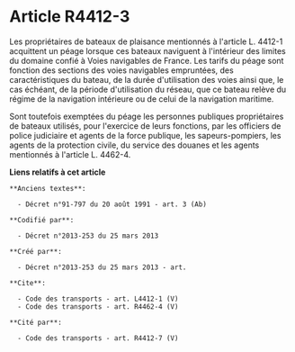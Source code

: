 # Article R4412-3

Les propriétaires de bateaux de plaisance mentionnés à l'article L. 4412-1 acquittent un péage lorsque ces bateaux naviguent
à l'intérieur des limites du domaine confié à Voies navigables de France. Les tarifs du péage sont fonction des sections des
voies navigables empruntées, des caractéristiques du bateau, de la durée d'utilisation des voies ainsi que, le cas échéant,
de la période d'utilisation du réseau, que ce bateau relève du régime de la navigation intérieure ou de celui de la
navigation maritime. 

Sont toutefois exemptées du péage les personnes publiques propriétaires de bateaux utilisés, pour l'exercice de leurs
fonctions, par les officiers de police judiciaire et agents de la force publique, les sapeurs-pompiers, les agents de la
protection civile, du service des douanes et les agents mentionnés à l'article L. 4462-4.

**Liens relatifs à cet article**

	**Anciens textes**:

	  - Décret n°91-797 du 20 août 1991 - art. 3 (Ab)

	**Codifié par**:

	  - Décret n°2013-253 du 25 mars 2013

	**Créé par**:

	  - Décret n°2013-253 du 25 mars 2013 - art.

	**Cite**:

	  - Code des transports - art. L4412-1 (V)
	  - Code des transports - art. R4462-4 (V)

	**Cité par**:

	  - Code des transports - art. R4412-7 (V)
